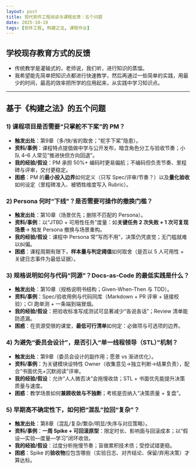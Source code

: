 ```yaml
---
layout: post
title: 现代软件工程阅读与课程反馈：五个问题
date: 2025-10-10
tags: [软件工程, 构建之法, 课程作业]
---
```


## 学校现存教育方式的反馈

+ 传统教学是灌输式的，老师说，我们听，进行知识的蒸馏。
+ 我希望能先简单把知识点都进行快速教学，然后再通过一些简单的实践，用最少的时间，最高的效率把所学的应用起来，从实践中学习知识点。

---

## 基于《构建之法》的五个问题


### 1) 课程项目是否需要“只掌舵不下桨”的 PM？
- **触发出处**：第9章（多/快/省的取舍；“舵手下桨”隐患）。
- **资料/事例**：课程特点提倡做中学与公开发布，暗含角色分工与验收节奏；小队 4–6 人常见“推进快但方向回退”。
- **我的经验/假设**：PM 承担 50%+ 编码时更易偏航；不编码但负责节奏、里程碑与评审，交付更稳定。
- **困惑**：PM 的**最小投入边界**如何定义（只写 Spec/评审/节奏？）以及**量化验收**如何设定（里程碑准入、被牺牲维度写入 Rubric）。

### 2) Persona 何时“下线”？是否需要可操作的撤换门槛？
- **触发出处**：第10章（场景优先；删除不匹配的 Persona）。
- **资料/事例**：以“JTBD + 可用性任务”度量：如**关键任务 2 次失败 + 1 次可复现场景**→ 触发 Persona 撤换与场景重构。
- **我的经验/假设**：课程中 Persona 常“写而不用”，决策仍凭直觉；无门槛就难以纠偏。
- **困惑**：课程周期有限下，**样本量与判定阈值**如何取舍（是否以 5 人可用性 + 关键日志事件为最低证据）。

### 3) 规格说明如何与代码“同源”？Docs-as-Code 的最低实践是什么？
- **触发出处**：第10章（规格说明书结构；Given-When-Then 与 TDD）。
- **资料/事例**：Spec/验收用例与代码同库（Markdown + PR 评审 + 链接校验）；CI 跑单测 + 一条端到端冒烟。
- **我的经验/假设**：把验收标准写成测试可显著减少“各说各话”；Review 清单能防遗漏。
- **困惑**：在资源受限的课堂，**最低可行清单**如何定：必做项与可选项的边界。

### 4) 为避免“委员会设计”，是否引入“单一线程领导（STL）”机制？
- **触发出处**：第9章（委员会设计的副作用；愿景 vs 渐进优化）。
- **资料/事例**：为关键模块设特性 Owner（收集意见→独立判断→结果负责），配合“书面优先+沉默阅读”评审。
- **我的经验/假设**：允许“人人微否决”会拖慢收敛；STL + 书面优先能提升决策质量与速度。
- **困惑**：教学场景如何**兼顾收敛与不独断**；考核是否纳入“决策质量 + 复盘”。

### 5) 早期高不确定性下，如何把“混乱”拉回“复杂”？
- **触发出处**：第8章（混乱/复杂/繁杂/明显/失序与对应策略）。
- **资料/事例**：**一周 Spike + 可回滚原型**：限定时长、影响面与回滚成本；以“假设—实验—度量—学习”闭环收敛。
- **我的经验/假设**：过度分析拖慢节奏；盲做累积技术债；受控试错更稳。
- **困惑**：Spike 的**验收物**应包含哪些（实验日志、对齐结论、保留/弃用决策）才算达标。

